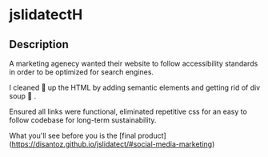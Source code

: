 # jslidatectH

## Description

A marketing agenecy wanted their website to follow accessibility standards in order to be optimized for search engines. 

I cleaned :broom: up the HTML by adding semantic elements and getting rid of div soup :stew: .

Ensured all links were functional, eliminated repetitive css for an easy to follow codebase for long-term sustainability.

What you'll see before you is the [final product] (https://disantoz.github.io/jslidatect/#social-media-marketing) 